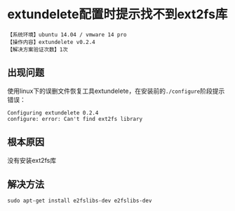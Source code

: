# extundelete配置时提示找不到ext2fs库
`【系统环境】ubuntu 14.04 / vmware 14 pro`  
`【操作内容】extundelete v0.2.4`  
`【解决方案验证次数】1次`  
## <i class="fa fa-question-circle"></i> 出现问题
使用linux下的误删文件恢复工具extundelete，在安装前的`./configure`阶段提示错误：
```
Configuring extundelete 0.2.4
configure: error: Can't find ext2fs library
```
## <i class="fa fa-bullseye"></i> 根本原因
没有安装ext2fs库
## <i class="fa fa-check-circle"></i> 解决方法
```
sudo apt-get install e2fslibs-dev e2fslibs-dev
```
